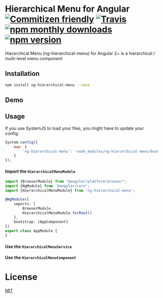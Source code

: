 # Hierarchical Menu for Angular [![Commitizen friendly](https://img.shields.io/badge/commitizen-friendly-brightgreen.svg)](http://commitizen.github.io/cz-cli/) [![Travis](https://img.shields.io/travis/moberwasserlechner/ng-hierarchical-menu/master.svg)](https://travis-ci.org/moberwasserlechner/ng-hierarchical-menu) [![npm monthly downloads](https://img.shields.io/npm/dm/ng-hierarchical-menu.svg)](https://www.npmjs.com/package/ng-hierarchical-menu) [![npm version](https://img.shields.io/npm/v/ng-hierarchical-menu.svg)](https://www.npmjs.com/package/ng-hierarchical-menu)

Hierarchical Menu (ng-hierarchical-menu) for Angular 2+ is a hierarchical / multi-level menu component

## Installation
```sh
npm install ng-hierarchical-menu --save
```

## Demo



## Usage
If you use SystemJS to load your files, you might have to update your config:

```js
System.config({
    map: {
        'ng-hierarchical-menu': 'node_modules/ng-hierarchical-menu/bundles/index.umd.js'
    }
});
```

#### Import the `HierarchicalMenuModule`

```ts
import {BrowserModule} from "@angular/platform-browser";
import {NgModule} from '@angular/core';
import {HierarchicalMenuModule} from 'ng-hierarchical-menu';

@NgModule({
    imports: [
        BrowserModule,
        HierarchicalMenuModule.forRoot()
    ],
    bootstrap: [AppComponent]
})
export class AppModule {
}
```

#### Use the `HierarchicalMenuService`



#### Use the `HierarchicalMenuComponent`

# License
[MIT](/LICENSE)
